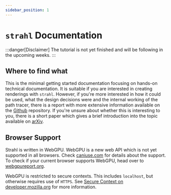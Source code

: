 ```yaml
---
sidebar_position: 1
---
```


# `strahl` Documentation

:::danger[Disclaimer]
The tutorial is not yet finished and will be following in the upcoming weeks.
:::

## Where to find what

This is the minimal getting started documentation focusing on hands-on technical documentation. It is suitable if you are interested in creating renderings with `strahl`. However, if you're more interested in how it could be used, what the design decisions were and the internal working of the path tracer, there is a report with more extensive information available on the [Github](https://github.com/StuckiSimon/strahl) repository. If you're unsure about whether this is interesting to you, there is a short paper which gives a brief introduction into the topic available on [arXiv](https://arxiv.org/abs/2407.19977).

## Browser Support

Strahl is written in WebGPU. WebGPU is a new web API which is not yet supported in all browsers. Check [caniuse.com](https://caniuse.com/webgpu) for details about the support. To check if your current browser supports WebGPU, head over to [webgpureport.org](https://webgpureport.org/).

WebGPU is restricted to secure contexts. This includes `localhost`, but otherwise requires use of `HTTPS`. See [Secure Context on developer.mozilla.org](https://developer.mozilla.org/en-US/docs/Web/Security/Secure_Contexts) for more information.
